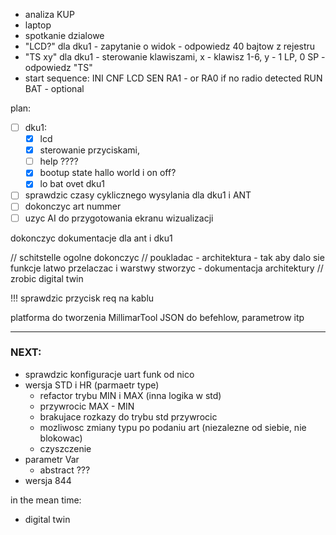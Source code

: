 - analiza KUP
- laptop
- spotkanie dzialowe
- "LCD?" dla dku1 - zapytanie o widok - odpowiedz 40 bajtow z rejestru
- "TS xy" dla dku1 - sterowanie klawiszami, x - klawisz 1-6, y - 1 LP, 0 SP - odpowiedz "TS"
- start sequence:
	INI
	CNF
	LCD
	SEN
	RA1 - or RA0 if no radio detected
	RUN
	BAT - optional

plan:
-  [ ] dku1:
	- [x] lcd
	- [x] sterowanie przyciskami,
	- [ ] help ????
	- [x] bootup state hallo world i on off?
	- [x] lo bat ovet dku1
- [ ] sprawdzic czasy cyklicznego wysylania dla dku1 i ANT
- [ ] dokonczyc art nummer
- [ ] uzyc AI do przygotowania ekranu wizualizacji

dokonczyc dokumentacje dla ant i dku1

// schitstelle ogolne dokonczyc
// poukladac - architektura - tak aby dalo sie funkcje latwo przelaczac i warstwy stworzyc - dokumentacja architektury
// zrobic digital twin


!!! sprawdzic przycisk req na kablu

platforma do tworzenia MillimarTool
JSON do befehlow, parametrow itp



---

### NEXT:
- sprawdzic konfiguracje uart funk od nico
- wersja STD i HR (parmaetr type)
	- refactor trybu MIN i MAX (inna logika w std)
	- przywrocic MAX - MIN
	- brakujace rozkazy do trybu std przywrocic
	- mozliwosc zmiany typu po podaniu art (niezalezne od siebie, nie blokowac)
	- czyszczenie
- parametr Var
	- abstract ???
- wersja 844

in the mean time:
- digital twin